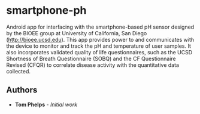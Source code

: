 # smartphone-ph

Android app for interfacing with the smartphone-based pH sensor designed by the BIOEE group at University of California, San Diego (http://bioee.ucsd.edu). This app provides power to and communicates with the device to monitor and track the pH and temperature of user samples. It also incorporates validated quality of life questionnaires, such as the UCSD Shortness of Breath Questionnaire (SOBQ) and the CF Questionnaire Revised (CFQR) to correlate disease activity with the quantitative data collected.

## Authors
* **Tom Phelps** - *Initial work*